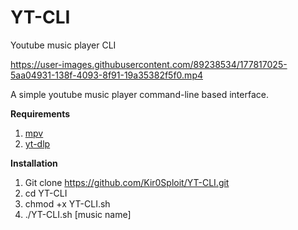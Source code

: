 # YT-CLI
Youtube music player CLI

https://user-images.githubusercontent.com/89238534/177817025-5aa04931-138f-4093-8f91-19a35382f5f0.mp4

A simple youtube music player command-line based interface. 

**Requirements**
1. [mpv](https://mpv.io/)
2. [yt-dlp](https://snapcraft.io/install/yt-dlp/debian#install)

**Installation**
1. Git clone https://github.com/Kir0Sploit/YT-CLI.git
2. cd YT-CLI
3. chmod +x YT-CLI.sh
4. ./YT-CLI.sh [music name]
